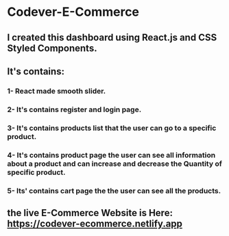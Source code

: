 # Codever-E-Commerce
## I created this dashboard using React.js and CSS Styled Components.
## It's contains: 
### 1- React made smooth slider.
### 2- It's contains register and login page.
### 3- It's contains products list that the user can go to a specific product.
### 4- It's contains product page the user can see all information about a product and can increase and decrease the Quantity of specific product.
### 5- Its' contains cart page the the user can see all the products.
## the live E-Commerce Website is Here: https://codever-ecommerce.netlify.app
